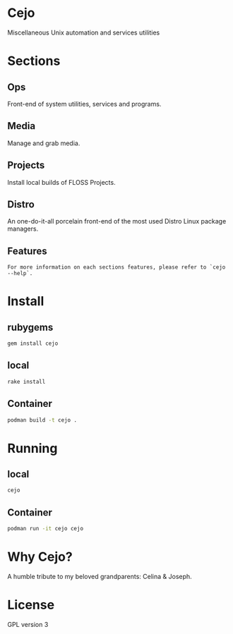 # Cejo
  Miscellaneous Unix automation and services utilities

# Sections

## Ops
   Front-end of system utilities, services and programs.

## Media
   Manage and grab media.

## Projects
   Install local builds of FLOSS Projects.

## Distro
   An one-do-it-all porcelain front-end of the most used Distro Linux package managers.

## Features
	For more information on each sections features, please refer to `cejo --help`.

# Install

## rubygems
```sh
gem install cejo
```

## local
```sh
rake install
```

## Container
```sh
podman build -t cejo .
```


# Running

## local
```sh
cejo
```

## Container
```sh
podman run -it cejo cejo
```

# Why Cejo?
A humble tribute to my beloved grandparents: Celina & Joseph.

# License
  GPL version 3
